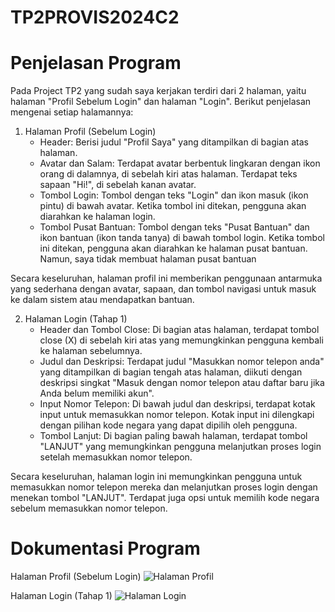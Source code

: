 # TP2PROVIS2024C2

# Penjelasan Program
Pada Project TP2 yang sudah saya kerjakan terdiri dari 2 halaman, yaitu halaman "Profil Sebelum Login" dan halaman "Login". Berikut penjelasan mengenai setiap halamannya:
1. Halaman Profil (Sebelum Login)
   - Header: Berisi judul "Profil Saya" yang ditampilkan di bagian atas halaman.
   - Avatar dan Salam: Terdapat avatar berbentuk lingkaran dengan ikon orang di dalamnya, di sebelah kiri atas halaman. Terdapat teks sapaan "Hi!", di sebelah kanan avatar.
   - Tombol Login: Tombol dengan teks "Login" dan ikon masuk (ikon pintu) di bawah avatar. Ketika tombol ini ditekan, pengguna akan diarahkan ke halaman login.
   - Tombol Pusat Bantuan: Tombol dengan teks "Pusat Bantuan" dan ikon bantuan (ikon tanda tanya) di bawah tombol login. Ketika tombol ini ditekan, pengguna akan diarahkan ke halaman pusat bantuan. Namun, saya tidak membuat halaman pusat bantuan

Secara keseluruhan, halaman profil ini memberikan penggunaan antarmuka yang sederhana dengan avatar, sapaan, dan tombol navigasi untuk masuk ke dalam sistem atau mendapatkan bantuan.

2. Halaman Login (Tahap 1)
   - Header dan Tombol Close: Di bagian atas halaman, terdapat tombol close (X) di sebelah kiri atas yang memungkinkan pengguna kembali ke halaman sebelumnya.
   - Judul dan Deskripsi: Terdapat judul "Masukkan nomor telepon anda" yang ditampilkan di bagian tengah atas halaman, diikuti dengan deskripsi singkat "Masuk dengan nomor telepon atau daftar baru jika Anda belum memiliki akun".
   - Input Nomor Telepon: Di bawah judul dan deskripsi, terdapat kotak input untuk memasukkan nomor telepon. Kotak input ini dilengkapi dengan pilihan kode negara yang dapat dipilih oleh pengguna.
   - Tombol Lanjut: Di bagian paling bawah halaman, terdapat tombol "LANJUT" yang memungkinkan pengguna melanjutkan proses login setelah memasukkan nomor telepon.
  
Secara keseluruhan, halaman login ini memungkinkan pengguna untuk memasukkan nomor telepon mereka dan melanjutkan proses login dengan menekan tombol "LANJUT". Terdapat juga opsi untuk memilih kode negara sebelum memasukkan nomor telepon.

# Dokumentasi Program
Halaman Profil (Sebelum Login)
![Halaman Profil](https://github.com/daffahag123/TP2PROVIS2024C2/assets/135239333/4e74c42a-e83f-4f7c-93ee-9d1b6c2f5600)

Halaman Login (Tahap 1)
![Halaman Login](https://github.com/daffahag123/TP2PROVIS2024C2/assets/135239333/36810bc9-076f-4755-9a85-0c37d6791e8a)

